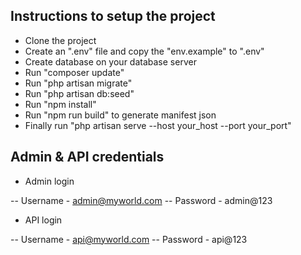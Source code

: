 ## Instructions to setup the project

- Clone the project
- Create an ".env" file and copy the "env.example" to ".env"
- Create database on your database server
- Run "composer update"
- Run "php artisan migrate"
- Run "php artisan db:seed"
- Run "npm install"
- Run "npm run build" to generate manifest json
- Finally run "php artisan serve --host your_host --port your_port"

## Admin & API credentials

- Admin login

-- Username - admin@myworld.com
-- Password - admin@123

- API login

-- Username - api@myworld.com
-- Password - api@123



